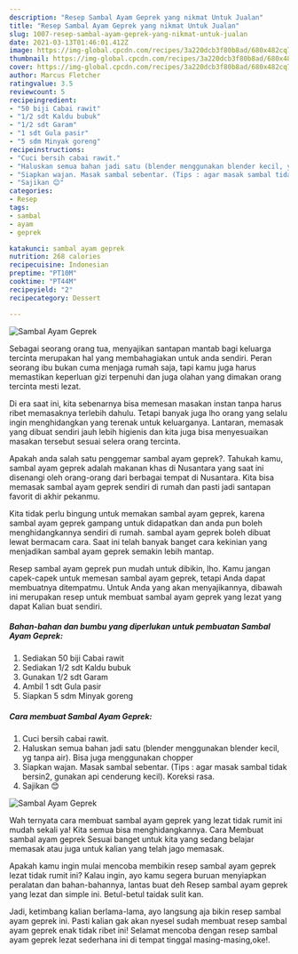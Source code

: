 ```yaml
---
description: "Resep Sambal Ayam Geprek yang nikmat Untuk Jualan"
title: "Resep Sambal Ayam Geprek yang nikmat Untuk Jualan"
slug: 1007-resep-sambal-ayam-geprek-yang-nikmat-untuk-jualan
date: 2021-03-13T01:46:01.412Z
image: https://img-global.cpcdn.com/recipes/3a220dcb3f80b8ad/680x482cq70/sambal-ayam-geprek-foto-resep-utama.jpg
thumbnail: https://img-global.cpcdn.com/recipes/3a220dcb3f80b8ad/680x482cq70/sambal-ayam-geprek-foto-resep-utama.jpg
cover: https://img-global.cpcdn.com/recipes/3a220dcb3f80b8ad/680x482cq70/sambal-ayam-geprek-foto-resep-utama.jpg
author: Marcus Fletcher
ratingvalue: 3.5
reviewcount: 5
recipeingredient:
- "50 biji Cabai rawit"
- "1/2 sdt Kaldu bubuk"
- "1/2 sdt Garam"
- "1 sdt Gula pasir"
- "5 sdm Minyak goreng"
recipeinstructions:
- "Cuci bersih cabai rawit."
- "Haluskan semua bahan jadi satu (blender menggunakan blender kecil, yg tanpa air). Bisa juga menggunakan chopper"
- "Siapkan wajan. Masak sambal sebentar. (Tips : agar masak sambal tidak bersin2, gunakan api cenderung kecil). Koreksi rasa."
- "Sajikan 😊"
categories:
- Resep
tags:
- sambal
- ayam
- geprek

katakunci: sambal ayam geprek 
nutrition: 268 calories
recipecuisine: Indonesian
preptime: "PT10M"
cooktime: "PT44M"
recipeyield: "2"
recipecategory: Dessert

---
```



![Sambal Ayam Geprek](https://img-global.cpcdn.com/recipes/3a220dcb3f80b8ad/680x482cq70/sambal-ayam-geprek-foto-resep-utama.jpg)

Sebagai seorang orang tua, menyajikan santapan mantab bagi keluarga tercinta merupakan hal yang membahagiakan untuk anda sendiri. Peran seorang ibu bukan cuma menjaga rumah saja, tapi kamu juga harus memastikan keperluan gizi terpenuhi dan juga olahan yang dimakan orang tercinta mesti lezat.

Di era  saat ini, kita sebenarnya bisa memesan masakan instan tanpa harus ribet memasaknya terlebih dahulu. Tetapi banyak juga lho orang yang selalu ingin menghidangkan yang terenak untuk keluarganya. Lantaran, memasak yang dibuat sendiri jauh lebih higienis dan kita juga bisa menyesuaikan masakan tersebut sesuai selera orang tercinta. 



Apakah anda salah satu penggemar sambal ayam geprek?. Tahukah kamu, sambal ayam geprek adalah makanan khas di Nusantara yang saat ini disenangi oleh orang-orang dari berbagai tempat di Nusantara. Kita bisa memasak sambal ayam geprek sendiri di rumah dan pasti jadi santapan favorit di akhir pekanmu.

Kita tidak perlu bingung untuk memakan sambal ayam geprek, karena sambal ayam geprek gampang untuk didapatkan dan anda pun boleh menghidangkannya sendiri di rumah. sambal ayam geprek boleh dibuat lewat bermacam cara. Saat ini telah banyak banget cara kekinian yang menjadikan sambal ayam geprek semakin lebih mantap.

Resep sambal ayam geprek pun mudah untuk dibikin, lho. Kamu jangan capek-capek untuk memesan sambal ayam geprek, tetapi Anda dapat membuatnya ditempatmu. Untuk Anda yang akan menyajikannya, dibawah ini merupakan resep untuk membuat sambal ayam geprek yang lezat yang dapat Kalian buat sendiri.

<!--inarticleads1-->

##### Bahan-bahan dan bumbu yang diperlukan untuk pembuatan Sambal Ayam Geprek:

1. Sediakan 50 biji Cabai rawit
1. Sediakan 1/2 sdt Kaldu bubuk
1. Gunakan 1/2 sdt Garam
1. Ambil 1 sdt Gula pasir
1. Siapkan 5 sdm Minyak goreng




<!--inarticleads2-->

##### Cara membuat Sambal Ayam Geprek:

1. Cuci bersih cabai rawit.
1. Haluskan semua bahan jadi satu (blender menggunakan blender kecil, yg tanpa air). Bisa juga menggunakan chopper
1. Siapkan wajan. Masak sambal sebentar. (Tips : agar masak sambal tidak bersin2, gunakan api cenderung kecil). Koreksi rasa.
1. Sajikan 😊
<img src="https://img-global.cpcdn.com/steps/8cb1c6c55e669a19/160x128cq70/sambal-ayam-geprek-langkah-memasak-4-foto.jpg" alt="Sambal Ayam Geprek">



Wah ternyata cara membuat sambal ayam geprek yang lezat tidak rumit ini mudah sekali ya! Kita semua bisa menghidangkannya. Cara Membuat sambal ayam geprek Sesuai banget untuk kita yang sedang belajar memasak atau juga untuk kalian yang telah jago memasak.

Apakah kamu ingin mulai mencoba membikin resep sambal ayam geprek lezat tidak rumit ini? Kalau ingin, ayo kamu segera buruan menyiapkan peralatan dan bahan-bahannya, lantas buat deh Resep sambal ayam geprek yang lezat dan simple ini. Betul-betul taidak sulit kan. 

Jadi, ketimbang kalian berlama-lama, ayo langsung aja bikin resep sambal ayam geprek ini. Pasti kalian gak akan nyesel sudah membuat resep sambal ayam geprek enak tidak ribet ini! Selamat mencoba dengan resep sambal ayam geprek lezat sederhana ini di tempat tinggal masing-masing,oke!.


